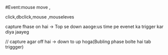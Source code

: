 #Event:mouse move ,

click,dbclick,mouse ,mouseleves


capture fhase on hai -> Top se down aaoge:us time pe evenet ka trigger kar diya jaayeg

// capture agar off hai -> down to up hoga(Bubling phase bolte hai tab triggger)